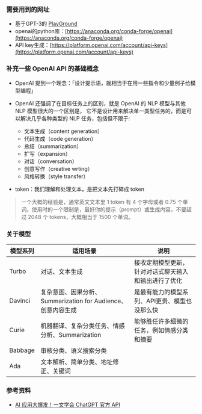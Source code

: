

### 需要用到的网址
- 基于GPT-3的 [PlayGround](https://platform.openai.com/playground/p/default-chat)
- openai的python库：[https://anaconda.org/conda-forge/openai](https://anaconda.org/conda-forge/openai)
- API key生成：[https://platform.openai.com/account/api-keys](https://platform.openai.com/account/api-keys)

### 补充一些 OpenAI API 的基础概念
- OpenAI 提到一个理念：「设计提示语，就相当于在用一些指令和少量例子给模型编程」
- OpenAI 还强调了在目标任务上的区别，就是 OpenAI 的 NLP 模型与其他 NLP 模型很大的一个区别是，
  它不是设计用来解决单一类型任务的，而是可以解决几乎各种类型的 NLP 任务，包括但不限于:
  - 文本生成（content generation）
  - 代码生成（code generation）
  - 总结（summarization）
  - 扩写（expansion）
  - 对话（conversation）
  - 创意写作（creative wrting）
  - 风格转换（style transfer）
  
- token：我们理解和处理文本，是把文本先打碎成 token
> 一个大概的经验是，通常英文文本里 1 token 有 4 个字母或者 0.75 个单词。使用时的一个限制是，最好你的提示（prompt）或生成内容，不要超过 2048 个 tokens，大概相当于 1500 个单词。

### 关于模型
模型系列 | 适用场景 | 说明
--- | --- | ---
Turbo | 对话、文本生成 | 接收定期模型更新，针对对话式聊天输入和输出进行了优化
Davinci | 复杂意图、因果分析、Summarization for Audience、创意内容生成 | 是最有能力的模型系列、API更贵、模型也没那么快
Curie | 机器翻译、复杂分类任务、情感分析、Summarization | 能够胜任许多细微的任务，例如情感分类和摘要
Babbage | 审核分类、语义搜索分类 | 
Ada | 文本解析、简单分类、地址修正、关键词 | 


### 参考资料
- [AI 应用大爆发！一文学会 ChatGPT 官方 API](https://mp.weixin.qq.com/s/mtiUuALbtDbvSd32z6uw5g)